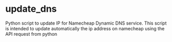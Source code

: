 # update_dns
Python script to update IP for Namecheap Dynamic DNS service.
This script is intended to update automatically the ip address on namecheap using the API request from python
